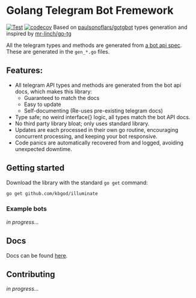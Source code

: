 # Golang Telegram Bot Fremework
[![Test](https://github.com/kbgod/illuminate/actions/workflows/test.yml/badge.svg)](https://github.com/kbgod/illuminate/actions/workflows/test.yml)
[![codecov](https://codecov.io/gh/kbgod/illuminate/graph/badge.svg?token=VHJJZGTWUI)](https://codecov.io/gh/kbgod/illuminate)
Based on [paulsonoflars/gotgbot](https://github.com/paulsonoflars/gotgbot) types generation and inspired by [mr-linch/go-tg](https://github.com/mr-linch/go-tg)

All the telegram types and methods are generated from
[a bot api spec](https://github.com/PaulSonOfLars/telegram-bot-api-spec). These are generated in the `gen_*.go` files.

## Features:

- All telegram API types and methods are generated from the bot api docs, which makes this library:
    - Guaranteed to match the docs
    - Easy to update
    - Self-documenting (Re-uses pre-existing telegram docs)
- Type safe; no weird interface{} logic, all types match the bot API docs.
- No third party library bloat; only uses standard library.
- Updates are each processed in their own go routine, encouraging concurrent processing, and keeping your bot
  responsive.
- Code panics are automatically recovered from and logged, avoiding unexpected downtime.

## Getting started

Download the library with the standard `go get` command:

```bash
go get github.com/kbgod/illuminate
```

### Example bots

*in progress...*

## Docs

Docs can be found [here](https://pkg.go.dev/github.com/kbgod/illuminate).

## Contributing

*in progress...*
